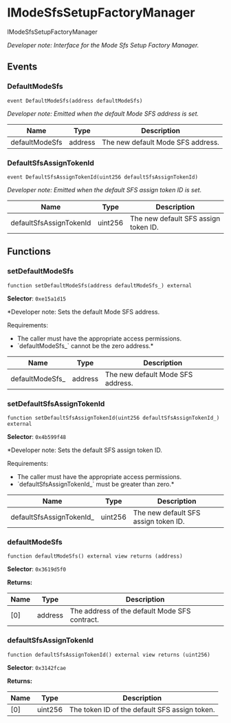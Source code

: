 

# IModeSfsSetupFactoryManager


IModeSfsSetupFactoryManager



*Developer note: Interface for the Mode Sfs Setup Factory Manager.*


## Events
### DefaultModeSfs

```solidity
event DefaultModeSfs(address defaultModeSfs)
```



*Developer note: Emitted when the default Mode SFS address is set.*

| Name | Type | Description |
| ---- | ---- | ----------- |
| defaultModeSfs | address | The new default Mode SFS address. |

### DefaultSfsAssignTokenId

```solidity
event DefaultSfsAssignTokenId(uint256 defaultSfsAssignTokenId)
```



*Developer note: Emitted when the default SFS assign token ID is set.*

| Name | Type | Description |
| ---- | ---- | ----------- |
| defaultSfsAssignTokenId | uint256 | The new default SFS assign token ID. |


## Functions
### setDefaultModeSfs

```solidity
function setDefaultModeSfs(address defaultModeSfs_) external
```
**Selector**: `0xe15a1d15`



*Developer note: Sets the default Mode SFS address.

Requirements:
- The caller must have the appropriate access permissions.
- &#x60;defaultModeSfs_&#x60; cannot be the zero address.*

| Name | Type | Description |
| ---- | ---- | ----------- |
| defaultModeSfs_ | address | The new default Mode SFS address. |

### setDefaultSfsAssignTokenId

```solidity
function setDefaultSfsAssignTokenId(uint256 defaultSfsAssignTokenId_) external
```
**Selector**: `0x4b599f48`



*Developer note: Sets the default SFS assign token ID.

Requirements:
- The caller must have the appropriate access permissions.
- &#x60;defaultSfsAssignTokenId_&#x60; must be greater than zero.*

| Name | Type | Description |
| ---- | ---- | ----------- |
| defaultSfsAssignTokenId_ | uint256 | The new default SFS assign token ID. |

### defaultModeSfs

```solidity
function defaultModeSfs() external view returns (address)
```
**Selector**: `0x3619d5f0`



**Returns:**

| Name | Type | Description |
| ---- | ---- | ----------- |
| [0] | address | The address of the default Mode SFS contract. |

### defaultSfsAssignTokenId

```solidity
function defaultSfsAssignTokenId() external view returns (uint256)
```
**Selector**: `0x3142fcae`



**Returns:**

| Name | Type | Description |
| ---- | ---- | ----------- |
| [0] | uint256 | The token ID of the default SFS assign token. |

